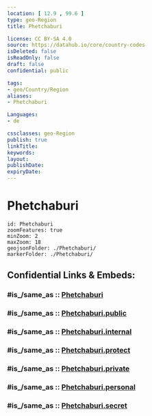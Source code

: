 ```yaml
---
location: [ 12.9 , 99.6 ] 
type: geo-Region
title: Phetchaburi

license: CC BY-SA 4.0
source: https://datahub.io/core/country-codes
isDeleted: false
isReadOnly: false
draft: false
confidential: public

tags:
- geo/Country/Region
aliases:
- Phetchaburi

Languages:
- de

cssclasses: geo-Region
publish: true
linkTitle: 
keywords: 
layout: 
publishDate: 
expiryDate: 
---
```


# Phetchaburi

```leaflet
id: Phetchaburi
zoomFeatures: true 
minZoom: 2 
maxZoom: 18
geojsonFolder: ./Phetchaburi/
markerFolder: ./Phetchaburi/
```


## Confidential Links & Embeds: 

### #is_/same_as :: [Phetchaburi](/_Standards/Earth/Continent/Asia/Asia~South~East/Thailand/Provinces~Thailand/Phetchaburi.md) 

### #is_/same_as :: [Phetchaburi.public](/_public/Earth/Continent/Asia/Asia~South~East/Thailand/Provinces~Thailand/Phetchaburi.public.md) 

### #is_/same_as :: [Phetchaburi.internal](/_internal/Earth/Continent/Asia/Asia~South~East/Thailand/Provinces~Thailand/Phetchaburi.internal.md) 

### #is_/same_as :: [Phetchaburi.protect](/_protect/Earth/Continent/Asia/Asia~South~East/Thailand/Provinces~Thailand/Phetchaburi.protect.md) 

### #is_/same_as :: [Phetchaburi.private](/_private/Earth/Continent/Asia/Asia~South~East/Thailand/Provinces~Thailand/Phetchaburi.private.md) 

### #is_/same_as :: [Phetchaburi.personal](/_personal/Earth/Continent/Asia/Asia~South~East/Thailand/Provinces~Thailand/Phetchaburi.personal.md) 

### #is_/same_as :: [Phetchaburi.secret](/_secret/Earth/Continent/Asia/Asia~South~East/Thailand/Provinces~Thailand/Phetchaburi.secret.md)


